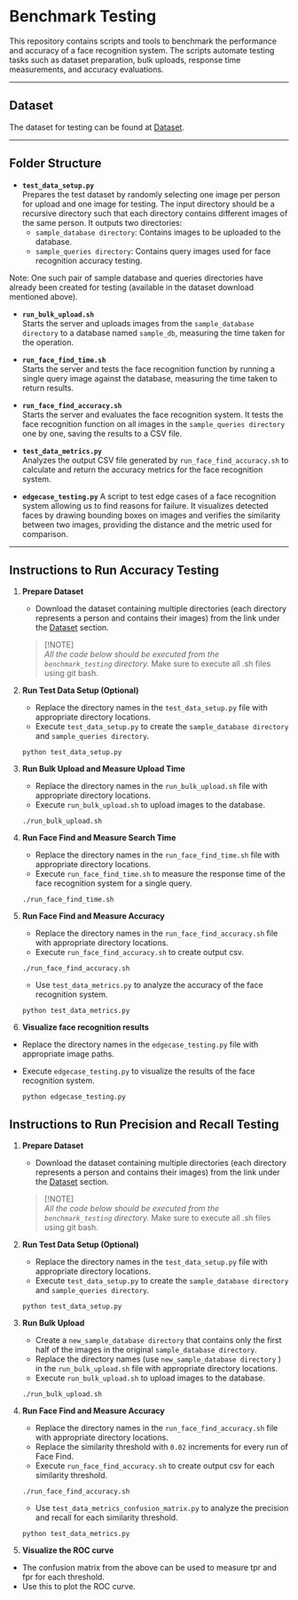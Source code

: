 # Benchmark Testing

This repository contains scripts and tools to benchmark the performance and accuracy of a face recognition system. The scripts automate testing tasks such as dataset preparation, bulk uploads, response time measurements, and accuracy evaluations.

---

## Dataset

The dataset for testing can be found at [Dataset](https://drive.google.com/file/d/1dpfTxxAbM-3StVNCsA6qQyYNhhlsfPOu/view?usp=sharing).

---

## Folder Structure
- **`test_data_setup.py`**  
  Prepares the test dataset by randomly selecting one image per person for upload and one image for testing. The input directory should be a recursive directory such that each directory contains different images of the same person. It outputs two directories:
    - `sample_database directory`: Contains images to be uploaded to the database.
    - `sample_queries directory`: Contains query images used for face recognition accuracy testing.

Note: One such pair of sample database and queries directories have already been created for testing (available in the dataset download mentioned above).

- **`run_bulk_upload.sh`**  
  Starts the server and uploads images from the `sample_database directory` to a database named `sample_db`, measuring the time taken for the operation.

- **`run_face_find_time.sh`**  
  Starts the server and tests the face recognition function by running a single query image against the database, measuring the time taken to return results.

- **`run_face_find_accuracy.sh`**  
  Starts the server and evaluates the face recognition system. It tests the face recognition function on all images in the `sample_queries directory` one by one, saving the results to a CSV file.

- **`test_data_metrics.py`**  
  Analyzes the output CSV file generated by `run_face_find_accuracy.sh` to calculate and return the accuracy metrics for the face recognition system.

- **`edgecase_testing.py`**
  A script to test edge cases of a face recognition system allowing us to find reasons for failure. It visualizes detected faces by drawing bounding boxes on images and verifies the similarity between two images, providing the distance and the metric used for comparison. 
---

## Instructions to Run Accuracy Testing
1. **Prepare Dataset**
    - Download the dataset containing multiple directories (each directory represents a person and contains their images) from the link under the [Dataset](#dataset) section.

   > [!NOTE]\
   > *All the code below should be executed from the `benchmark_testing` directory.*
   > Make sure to execute all .sh files using git bash.

2. **Run Test Data Setup (Optional)**
    - Replace the directory names in the `test_data_setup.py` file with appropriate directory locations.
    - Execute `test_data_setup.py` to create the `sample_database directory` and `sample_queries directory`.

    ```
    python test_data_setup.py
    ```

3. **Run Bulk Upload and Measure Upload Time**
    - Replace the directory names in the `run_bulk_upload.sh` file with appropriate directory locations.
    - Execute `run_bulk_upload.sh` to upload images to the database.

    ```
    ./run_bulk_upload.sh
    ```

4. **Run Face Find and Measure Search Time**
    - Replace the directory names in the `run_face_find_time.sh` file with appropriate directory locations.
    - Execute `run_face_find_time.sh` to measure the response time of the face recognition system for a single query.

    ```
    ./run_face_find_time.sh
    ```

5. **Run Face Find and Measure Accuracy**
    - Replace the directory names in the `run_face_find_accuracy.sh` file with appropriate directory locations.
    - Execute `run_face_find_accuracy.sh` to create output csv.

   ```
   ./run_face_find_accuracy.sh
   ```

    - Use `test_data_metrics.py` to analyze the accuracy of the face recognition system.

    ```
    python test_data_metrics.py
    ```

6. **Visualize face recognition results**
- Replace the directory names in the `edgecase_testing.py` file with appropriate image paths.
- Execute `edgecase_testing.py` to visualize the results of the face recognition system.

  ```
  python edgecase_testing.py
  ```

## Instructions to Run Precision and Recall Testing
1. **Prepare Dataset**
    - Download the dataset containing multiple directories (each directory represents a person and contains their images) from the link under the [Dataset](#dataset) section.

   > [!NOTE]\
   > *All the code below should be executed from the `benchmark_testing` directory.*
   > Make sure to execute all .sh files using git bash.

2. **Run Test Data Setup (Optional)**
    - Replace the directory names in the `test_data_setup.py` file with appropriate directory locations.
    - Execute `test_data_setup.py` to create the `sample_database directory` and `sample_queries directory`.

    ```
    python test_data_setup.py
    ```

3. **Run Bulk Upload**
    - Create a `new_sample_database directory` that contains only the first half of the images in the original `sample_database directory`.
    - Replace the directory names (use `new_sample_database directory` ) in the `run_bulk_upload.sh` file with appropriate directory locations.
    - Execute `run_bulk_upload.sh` to upload images to the database.

    ```
    ./run_bulk_upload.sh
    ```

4. **Run Face Find and Measure Accuracy**
    - Replace the directory names in the `run_face_find_accuracy.sh` file with appropriate directory locations.
    - Replace the similarity threshold with `0.02` increments for every run of Face Find.
    - Execute `run_face_find_accuracy.sh` to create output csv for each similarity threshold.

   ```
   ./run_face_find_accuracy.sh
   ```

    - Use `test_data_metrics_confusion_matrix.py` to analyze the precision and recall for each similarity threshold.

    ```
    python test_data_metrics.py
    ```

5. **Visualize the ROC curve**
- The confusion matrix from the above can be used to measure tpr and fpr for each threshold.
- Use this to plot the ROC curve.
